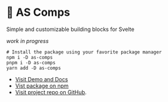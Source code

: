 # 🧱 AS Comps

Simple and customizable building blocks for Svelte

_work in progress_

```
# Install the package using your favorite package manager
npm i -D as-comps
pnpm i -D as-comps
yarn add -D as-comps
```

- [Visit Demo and Docs](https://as-comps.vercel.app/)
- [Vist package on npm](https://www.npmjs.com/package/as-comps)
- [Visit project repo on GitHub](https://github.com/SarcevicAntonio/as-comps).
